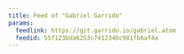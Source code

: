 ```yaml
---
title: Feed of "Gabriel Garrido"
params:
  feedlink: https://git.garrido.io/gabriel.atom
  feedid: 55f123bda6253c7412346c981fb6af4a
---
```

